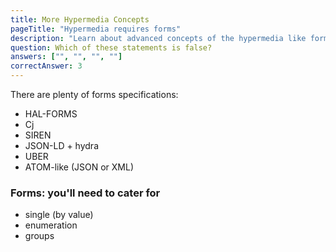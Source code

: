 ```yaml
---
title: More Hypermedia Concepts
pageTitle: "Hypermedia requires forms"
description: "Learn about advanced concepts of the hypermedia like forms and affordances"
question: Which of these statements is false?
answers: ["", "", "", ""]
correctAnswer: 3
---
```


There are plenty of forms specifications:

- HAL-FORMS
- Cj
- SIREN
- JSON-LD + hydra
- UBER
- ATOM-like (JSON or XML)

### Forms: you'll need to cater for

- single (by value)
- enumeration
- groups